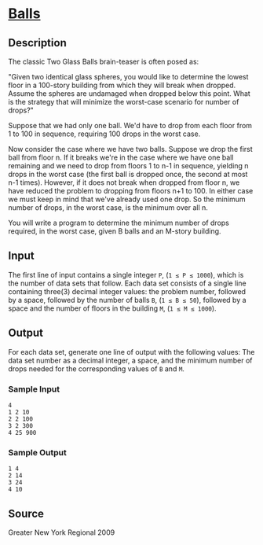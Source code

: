 # [Balls](http://poj.org/problem?id=3783)

## Description

The classic Two Glass Balls brain-teaser is often posed as:


"Given two identical glass spheres, you would like to determine the lowest floor in a 100-story building from which they will break when dropped. Assume the spheres are undamaged when dropped below this point. What is the strategy that will minimize the worst-case scenario for number of drops?"


Suppose that we had only one ball. We'd have to drop from each floor from 1 to 100 in sequence, requiring 100 drops in the worst case.

Now consider the case where we have two balls. Suppose we drop the first ball from floor n. If it breaks we're in the case where we have one ball remaining and we need to drop from floors 1 to n-1 in sequence, yielding n drops in the worst case (the first ball is dropped once, the second at most n-1 times). However, if it does not break when dropped from floor n, we have reduced the problem to dropping from floors n+1 to 100. In either case we must keep in mind that we've already used one drop. So the minimum number of drops, in the worst case, is the minimum over all n.

You will write a program to determine the minimum number of drops required, in the worst case, given B balls and an M-story building.

## Input

The first line of input contains a single integer `P`, (`1 ≤ P ≤ 1000`), which is the number of data sets that follow. Each data set consists of a single line containing three(3) decimal integer values: the problem number, followed by a space, followed by the number of balls `B`, (`1 ≤ B ≤ 50`), followed by a space and the number of floors in the building `M`, (`1 ≤ M ≤ 1000`).

## Output

For each data set, generate one line of output with the following values: The data set number as a decimal integer, a space, and the minimum number of drops needed for 
the corresponding values of `B` and `M`.

### Sample Input
```
4 
1 2 10 
2 2 100 
3 2 300 
4 25 900
```

### Sample Output
```
1 4
2 14
3 24
4 10
```

## Source

Greater New York Regional 2009